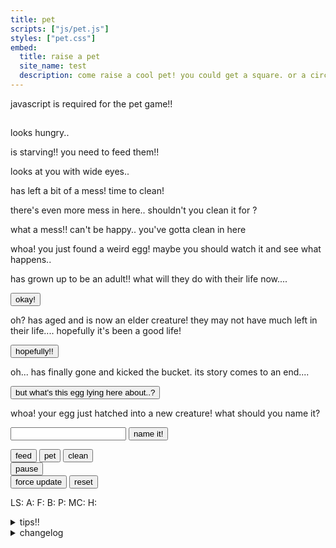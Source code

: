 ```yaml
---
title: pet
scripts: ["js/pet.js"]
styles: ["pet.css"]
embed:
  title: raise a pet
  site_name: test
  description: come raise a cool pet! you could get a square. or a circle. or a triangle. who knows?
---
```


<div id="pet">
<noscript><p>javascript is required for the pet game!!</p></noscript>
<div id="pet-display">
	<h2 class="pet-name"></h2>
	<div class="the-pet"></div>
	<div class="status">
		<p name="hungry" class="hidden"><span class="pet-name"></span> looks hungry..</p>
		<p name="starving" class="hidden"><span class="pet-name"></span> is starving!! you need to feed them!!</p>
		<p name="unhappy" class="hidden"><span class="pet-name"></span> looks at you with wide eyes..</p>
		<p name="messy-1" class="hidden"><span class="pet-name"></span> has left a bit of a mess! time to clean!</p>
		<p name="messy-2" class="hidden">there's even more mess in here.. shouldn't you clean it for <span class="pet-name"></span>?</p>
		<p name="messy-3" class="hidden">what a mess!! <span class="pet-name"></span> can't be happy.. you've gotta clean in here</p>
	</div>
</div>

<div id="egg">
	<p>whoa! you just found a weird egg! maybe you should watch it and see what happens..</p>
</div>

<div id="adult-info" class="hidden">
	<p><span class="pet-name"></span> has grown up to be an adult!! what will they do with their life now....</p>
	<button class="advance">okay!</button>
</div>

<div id="elder-info" class="hidden">
	<p>oh? <span class="pet-name"></span> has aged and is now an elder creature! they may not have much left in their life.... hopefully it's been a good life!</p>
	<button class="advance">hopefully!!</button>
</div>

<div id="passed-away-info" class="hidden">
	<p>oh... <span class="pet-name"></span> has finally gone and kicked the bucket. its story comes to an end....</p>
	<button>but what's this egg lying here about..?</button>
</div>

<form id="pet-setup" class="hidden">
	<p>whoa! your egg just hatched into a new creature! what should you name it?</p>
		<input type="text" name="pet-name" min-length="3" max-length="50">
		<button type="submit">name it!</button>
</form>

<div id="pet-actions">
	<div name="hatched-actions" class="hidden">
		<button name="feed">feed</button>
		<button name="pet">pet</button>
		<button name="clean">clean</button>
	</div>
	<button name="pause">pause</button>
</div>

<div id="debug-section" class="hidden">
	<button id="force-update">force update</button> <button id="reset">reset</button>
	<p>LS: <span name="ls"></span> A: <span name="a"></span> F: <span name="f"></span> B: <span name="b"></span> P: <span name="p"></span> MC: <span name="mc"></span> H: <span name="h"></span></p>
</div>
</div>

<details>
	<summary>tips!!</summary>
	<ul>
		<li>pets need to be fed about once every eight hours!</li>
		<li>your pet still exists while the page is unloaded or your computer is off! pause if you need to leave them be for a while!</li>
		<li>make sure to keep your pet clean!!</li>
		<li>if your pet is turning grey, make sure you're giving them the attention they need!! pet's deserve happiness too :(</li>
		<li>if you take good enough care of your pet they'll stop going potty on the floor!</li>
	</ul>
</details>

<details>
	<summary>changelog</summary>
	<details>
		<summary>06/25/2024</summary>
		<ul>
			<li>pets now are simulated even if the page is unloaded</li>
		</p>
	</details>
</details>
